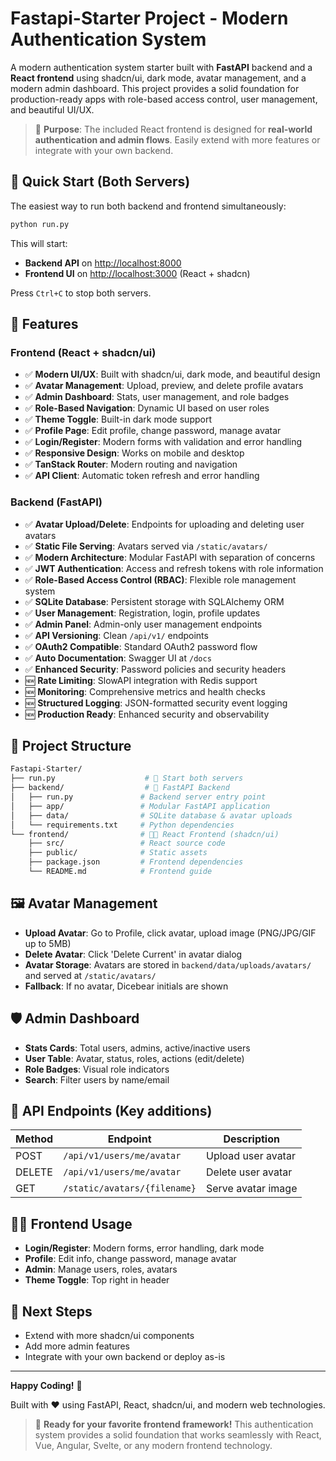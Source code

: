 # Fastapi-Starter Project - Modern Authentication System

A modern authentication system starter built with **FastAPI** backend and a **React frontend** using shadcn/ui, dark mode, avatar management, and a modern admin dashboard. This project provides a solid foundation for production-ready apps with role-based access control, user management, and beautiful UI/UX.

> 🎯 **Purpose**: The included React frontend is designed for **real-world authentication and admin flows**. Easily extend with more features or integrate with your own backend.

## 🚀 Quick Start (Both Servers)

The easiest way to run both backend and frontend simultaneously:

```bash
python run.py
```

This will start:

- **Backend API** on <http://localhost:8000>
- **Frontend UI** on <http://localhost:3000> (React + shadcn)

Press `Ctrl+C` to stop both servers.

## 🌟 Features

### Frontend (React + shadcn/ui)

- ✅ **Modern UI/UX**: Built with shadcn/ui, dark mode, and beautiful design
- ✅ **Avatar Management**: Upload, preview, and delete profile avatars
- ✅ **Admin Dashboard**: Stats, user management, and role badges
- ✅ **Role-Based Navigation**: Dynamic UI based on user roles
- ✅ **Theme Toggle**: Built-in dark mode support
- ✅ **Profile Page**: Edit profile, change password, manage avatar
- ✅ **Login/Register**: Modern forms with validation and error handling
- ✅ **Responsive Design**: Works on mobile and desktop
- ✅ **TanStack Router**: Modern routing and navigation
- ✅ **API Client**: Automatic token refresh and error handling

### Backend (FastAPI)

- ✅ **Avatar Upload/Delete**: Endpoints for uploading and deleting user avatars
- ✅ **Static File Serving**: Avatars served via `/static/avatars/`
- ✅ **Modern Architecture**: Modular FastAPI with separation of concerns
- ✅ **JWT Authentication**: Access and refresh tokens with role information
- ✅ **Role-Based Access Control (RBAC)**: Flexible role management system
- ✅ **SQLite Database**: Persistent storage with SQLAlchemy ORM
- ✅ **User Management**: Registration, login, profile updates
- ✅ **Admin Panel**: Admin-only user management endpoints
- ✅ **API Versioning**: Clean `/api/v1/` endpoints
- ✅ **OAuth2 Compatible**: Standard OAuth2 password flow
- ✅ **Auto Documentation**: Swagger UI at `/docs`
- ✅ **Enhanced Security**: Password policies and security headers
- 🆕 **Rate Limiting**: SlowAPI integration with Redis support
- 🆕 **Monitoring**: Comprehensive metrics and health checks
- 🆕 **Structured Logging**: JSON-formatted security event logging
- 🆕 **Production Ready**: Enhanced security and observability

## 📁 Project Structure

```bash
Fastapi-Starter/
├── run.py                    # 🎯 Start both servers
├── backend/                  # 🔧 FastAPI Backend
│   ├── run.py               # Backend server entry point
│   ├── app/                 # Modular FastAPI application
│   ├── data/                # SQLite database & avatar uploads
│   └── requirements.txt     # Python dependencies
└── frontend/                # 🧑‍💻 React Frontend (shadcn/ui)
    ├── src/                 # React source code
    ├── public/              # Static assets
    ├── package.json         # Frontend dependencies
    └── README.md            # Frontend guide
```

## 🖼️ Avatar Management

- **Upload Avatar**: Go to Profile, click avatar, upload image (PNG/JPG/GIF up to 5MB)
- **Delete Avatar**: Click 'Delete Current' in avatar dialog
- **Avatar Storage**: Avatars are stored in `backend/data/uploads/avatars/` and served at `/static/avatars/`
- **Fallback**: If no avatar, Dicebear initials are shown

## 🛡️ Admin Dashboard

- **Stats Cards**: Total users, admins, active/inactive users
- **User Table**: Avatar, status, roles, actions (edit/delete)
- **Role Badges**: Visual role indicators
- **Search**: Filter users by name/email

## 📝 API Endpoints (Key additions)

| Method | Endpoint | Description |
|--------|----------|-------------|
| POST   | `/api/v1/users/me/avatar` | Upload user avatar |
| DELETE | `/api/v1/users/me/avatar` | Delete user avatar |
| GET    | `/static/avatars/{filename}` | Serve avatar image |

## 🧑‍💻 Frontend Usage

- **Login/Register**: Modern forms, error handling, dark mode
- **Profile**: Edit info, change password, manage avatar
- **Admin**: Manage users, roles, avatars
- **Theme Toggle**: Top right in header

## 🏁 Next Steps

- Extend with more shadcn/ui components
- Add more admin features
- Integrate with your own backend or deploy as-is

---

**Happy Coding!** 🎉

Built with ❤️ using FastAPI, React, shadcn/ui, and modern web technologies.

> 🚀 **Ready for your favorite frontend framework!** This authentication system provides a solid foundation that works seamlessly with React, Vue, Angular, Svelte, or any modern frontend technology.
